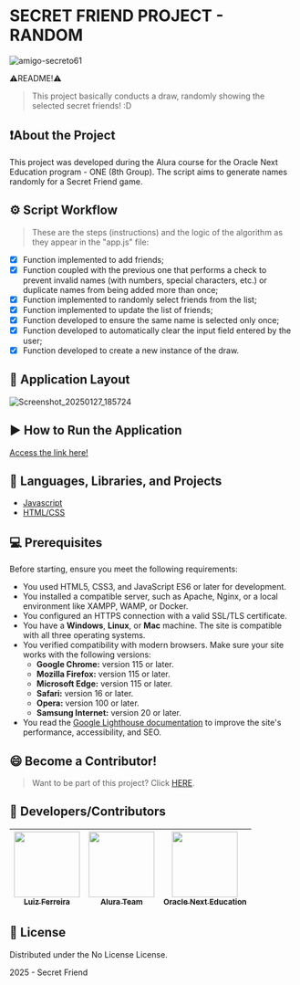 # SECRET FRIEND PROJECT - RANDOM

![amigo-secreto61](https://github.com/user-attachments/assets/93843a9d-f7d9-431d-85a4-4d90f1cfa43d)

⚠️README!⚠️

> This project basically conducts a draw, randomly showing the selected secret friends! :D

## ❗About the Project

This project was developed during the Alura course for the Oracle Next Education program - ONE (8th Group). The script aims to generate names randomly for a Secret Friend game.

## ⚙️ Script Workflow

> These are the steps (instructions) and the logic of the algorithm as they appear in the "app.js" file:

- [X] Function implemented to add friends;
- [X] Function coupled with the previous one that performs a check to prevent invalid names (with numbers, special characters, etc.) or duplicate names from being added more than once;
- [X] Function implemented to randomly select friends from the list;
- [X] Function implemented to update the list of friends;
- [X] Function developed to ensure the same name is selected only once;
- [X] Function developed to automatically clear the input field entered by the user;
- [X] Function developed to create a new instance of the draw.

## 🚀 Application Layout

![Screenshot_20250127_185724](https://github.com/user-attachments/assets/ac590f44-3b19-47ba-9185-e2ea71fa1f46)


## ▶️ How to Run the Application

[Access the link here!](https://luizfelipe010496.github.io/challenge-amigo-secreto_github_luizfelipe010496_pt_br-main/)


## 🔧 Languages, Libraries, and Projects

- [Javascript](https://developer.mozilla.org/en-US/docs/Web/JavaScript)
- [HTML/CSS](https://www.alura.com.br)


## 💻 Prerequisites

Before starting, ensure you meet the following requirements:

- You used HTML5, CSS3, and JavaScript ES6 or later for development.
- You installed a compatible server, such as Apache, Nginx, or a local environment like XAMPP, WAMP, or Docker.
- You configured an HTTPS connection with a valid SSL/TLS certificate.
- You have a **Windows**, **Linux**, or **Mac** machine. The site is compatible with all three operating systems.
- You verified compatibility with modern browsers. Make sure your site works with the following versions:
  - **Google Chrome:** version 115 or later.
  - **Mozilla Firefox:** version 115 or later.
  - **Microsoft Edge:** version 115 or later.
  - **Safari:** version 16 or later.
  - **Opera:** version 100 or later.
  - **Samsung Internet:** version 20 or later.
- You read the [Google Lighthouse documentation](https://developers.google.com/web/tools/lighthouse/) to improve the site's performance, accessibility, and SEO.

## 😄 Become a Contributor!
>Want to be part of this project? Click [HERE](CONTRIBUTING.md).


## 🤝 Developers/Contributors

| [<img src="https://avatars.githubusercontent.com/u/30264786?v=4" width=115><br><sub>Luiz Ferreira</sub>](https://github.com/luizfelipe010496) |  [<img src="https://avatars.githubusercontent.com/u/4975968?s=200&v=4" width=115><br><sub>Alura Team</sub>](https://github.com/alura-cursos) |  [<img src="https://www.oracle.com/a/ocom/img/rh03-one-br-logo.png" width=115><br><sub>Oracle Next Education</sub>](https://github.com/oracle) |
| :---: | :---: | :---: 

## 📝 License
<p>Distributed under the No License License.</p>
2025 - Secret Friend
